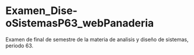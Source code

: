 # Examen_Dise-oSistemasP63_webPanaderia
Examen de final de semestre de la materia de analisis y diseño de sistemas, periodo 63.
